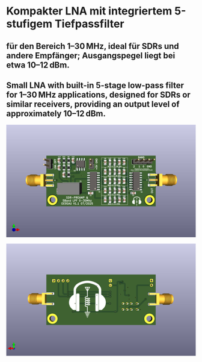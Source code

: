 # Kompakter LNA mit integriertem 5-stufigem Tiefpassfilter 
## für den Bereich 1–30 MHz, ideal für SDRs und andere Empfänger; Ausgangspegel liegt bei etwa 10–12 dBm.

## Small LNA with built-in 5-stage low-pass filter for 1–30 MHz applications, designed for SDRs or similar receivers, providing an output level of approximately 10–12 dBm.

![SDR_PreAmp_Filter](SDR_PreAmp_Filter.png)

![SDR_PreAmp_Filter](SDR_PreAmp_Filter_back.png)


